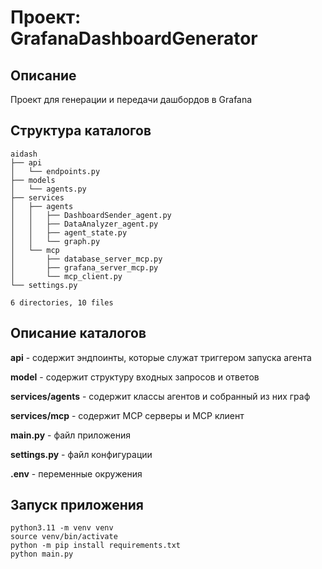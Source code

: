 # Проект: GrafanaDashboardGenerator

## Описание

Проект для генерации и передачи дашбордов в Grafana

## Структура каталогов
```
aidash
├── api
│   └── endpoints.py
├── models
│   └── agents.py
├── services
│   ├── agents
│   │   ├── DashboardSender_agent.py
│   │   ├── DataAnalyzer_agent.py
│   │   ├── agent_state.py
│   │   └── graph.py
│   └── mcp
│       ├── database_server_mcp.py
│       ├── grafana_server_mcp.py
│       └── mcp_client.py
└── settings.py

6 directories, 10 files

```
## Описание каталогов

**api** - содержит эндпоинты, которые служат триггером запуска агента

**model** - содержит структуру входных запросов и ответов

**services/agents** - содержит классы агентов и собранный из них граф

**services/mcp** - содержит MCP серверы и MCP клиент

**main.py** - файл приложения

**settings.py** - файл конфигурации

**.env** - переменные окружения

## Запуск приложения
```
python3.11 -m venv venv
source venv/bin/activate
python -m pip install requirements.txt
python main.py
```